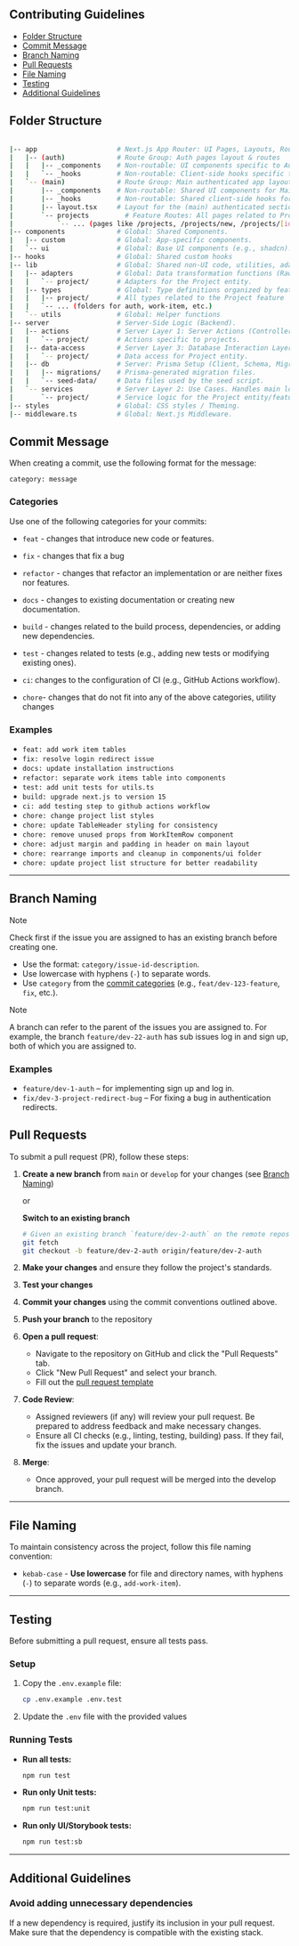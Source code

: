 ## Contributing Guidelines

- [Folder Structure](#folder-structure)
- [Commit Message](#commit-message)
- [Branch Naming](#branch-naming)
- [Pull Requests](#pull-requests)
- [File Naming](#file-naming)
- [Testing](#testing)
- [Additional Guidelines](#additional-guidelines)

## Folder Structure

```bash

|-- app                    # Next.js App Router: UI Pages, Layouts, Routes. Presentation Layer.
|   |-- (auth)             # Route Group: Auth pages layout & routes
|   |   |-- _components    # Non-routable: UI components specific to Auth pages.
|   |   `-- _hooks         # Non-routable: Client-side hooks specific to Auth pages.
|   `-- (main)             # Route Group: Main authenticated app layout & routes.
|       |-- _components    # Non-routable: Shared UI components for Main layout (Header, Sidebar).
|       |-- _hooks         # Non-routable: Shared client-side hooks for Main features.
|       |-- layout.tsx     # Layout for the (main) authenticated section.
|       `-- projects         # Feature Routes: All pages related to Projects.
|           `-- ... (pages like /projects, /projects/new, /projects/[id])
|-- components             # Global: Shared Components.
|   |-- custom             # Global: App-specific components.
|   `-- ui                 # Global: Base UI components (e.g., shadcn).
|-- hooks                  # Global: Shared custom hooks
|-- lib                    # Global: Shared non-UI code, utilities, adapters, types.
|   |-- adapters           # Global: Data transformation functions (Raw to DTO). Organized by feature (`project/`).
|   |   `-- project/       # Adapters for the Project entity.
|   |-- types              # Global: Type definitions organized by feature (`project/`).
|   |   |-- project/       # All types related to the Project feature
|   |   `-- ... (folders for auth, work-item, etc.)
|   `-- utils              # Global: Helper functions
|-- server                 # Server-Side Logic (Backend).
|   |-- actions            # Server Layer 1: Server Actions (Controllers), calls services
|   |   `-- project/       # Actions specific to projects.
|   |-- data-access        # Server Layer 3: Database Interaction Layer. Returns raw data/payloads. Exports raw payload types.
|   |   `-- project/       # Data access for Project entity.
|   |-- db                 # Server: Prisma Setup (Client, Schema, Migrations, Seed).
|   |   |-- migrations/    # Prisma-generated migration files.
|   |   `-- seed-data/     # Data files used by the seed script.
|   `-- services           # Server Layer 2: Use Cases. Handles main logic, validation. Calls data-access & adapters. Organized by feature (`project/`).
|       `-- project/       # Service logic for the Project entity/feature.
|-- styles                 # Global: CSS styles / Theming.
|-- middleware.ts          # Global: Next.js Middleware.
```

## Commit Message

When creating a commit, use the following format for the message:

`category: message`

### Categories

Use one of the following categories for your commits:

- `feat` - changes that introduce new code or features.

- `fix` - changes that fix a bug

- `refactor` - changes that refactor an implementation or are neither fixes nor features.

- `docs` - changes to existing documentation or creating new documentation.

- `build` - changes related to the build process, dependencies, or adding new dependencies.

- `test` - changes related to tests (e.g., adding new tests or modifying existing ones).

- `ci`: changes to the configuration of CI (e.g., GitHub Actions workflow).

- `chore`- changes that do not fit into any of the above categories, utility changes

### Examples

- `feat: add work item tables`
- `fix: resolve login redirect issue`
- `docs: update installation instructions`
- `refactor: separate work items table into components`
- `test: add unit tests for utils.ts`
- `build: upgrade next.js to version 15`
- `ci: add testing step to github actions workflow`
- `chore: change project list styles`
- `chore: update TableHeader styling for consistency`
- `chore: remove unused props from WorkItemRow component`
- `chore: adjust margin and padding in header on main layout`
- `chore: rearrange imports and cleanup in components/ui folder`
- `chore: update project list structure for better readability`

---

## Branch Naming

> [!NOTE]
> Check first if the issue you are assigned to has an existing branch before creating one.

- Use the format: `category/issue-id-description`.
- Use lowercase with hyphens (`-`) to separate words.
- Use `category` from the [commit categories](#categories) (e.g., `feat/dev-123-feature`, `fix`, etc.).

> [!NOTE]
> A branch can refer to the parent of the issues you are assigned to. For example, the branch `feature/dev-22-auth` has sub issues log in and sign up, both of which you are assigned to.

### Examples

- `feature/dev-1-auth` – for implementing sign up and log in.
- `fix/dev-3-project-redirect-bug` – For fixing a bug in authentication redirects.

## Pull Requests

To submit a pull request (PR), follow these steps:

1. **Create a new branch** from `main` or `develop` for your changes (see [Branch Naming](#branch-naming))

    or

    **Switch to an existing branch**

    ```bash
    # Given an existing branch `feature/dev-2-auth` on the remote repository
    git fetch
    git checkout -b feature/dev-2-auth origin/feature/dev-2-auth
    ```

2. **Make your changes** and ensure they follow the project's standards.
3. **Test your changes**
4. **Commit your changes** using the commit conventions outlined above.
5. **Push your branch** to the repository

6. **Open a pull request**:

    - Navigate to the repository on GitHub and click the "Pull Requests" tab.
    - Click "New Pull Request" and select your branch.
    - Fill out the [pull request template](PULL_REQUEST_TEMPLATE.md)

7. **Code Review**:

    - Assigned reviewers (if any) will review your pull request. Be prepared to address feedback and make necessary changes.
    - Ensure all CI checks (e.g., linting, testing, building) pass. If they fail, fix the issues and update your branch.

8. **Merge**:
    - Once approved, your pull request will be merged into the develop branch.

---

## File Naming

To maintain consistency across the project, follow this file naming convention:

- `kebab-case` - **Use lowercase** for file and directory names, with hyphens (`-`) to separate words (e.g., `add-work-item`).

---

## Testing

Before submitting a pull request, ensure all tests pass.

### Setup

1. Copy the `.env.example` file:

    ```bash
    cp .env.example .env.test
    ```

2. Update the `.env` file with the provided values

### Running Tests

- **Run all tests:**
    ```bash
    npm run test
    ```
- **Run only Unit tests:**
    ```bash
    npm run test:unit
    ```
- **Run only UI/Storybook tests:**
    ```bash
    npm run test:sb
    ```

---

## Additional Guidelines

### Avoid adding unnecessary dependencies

If a new dependency is required, justify its inclusion in your pull request.
Make sure that the dependency is compatible with the existing stack.
